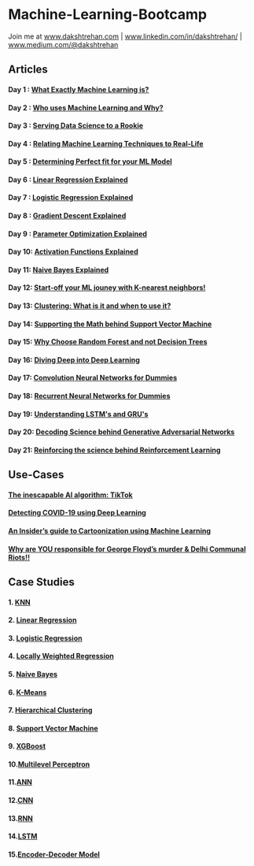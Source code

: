 # Machine-Learning-Bootcamp

Join me at www.dakshtrehan.com | www.linkedin.com/in/dakshtrehan/ | www.medium.com/@dakshtrehan

## Articles

#### Day 1 : [What Exactly Machine Learning is?](https://medium.com/@dakshtrehan/what-exactly-machine-learning-is-1746c9d151ed)
#### Day 2 : [Who uses Machine Learning and Why?](https://medium.com/@dakshtrehan/who-uses-machine-learning-and-why-c729c689dea3)
#### Day 3 : [Serving Data Science to a Rookie](https://medium.com/towards-artificial-intelligence/serving-data-science-to-a-rookie-b03af9ea99a2)
#### Day 4 : [Relating Machine Learning Techniques to Real-Life](https://levelup.gitconnected.com/relating-machine-learning-techniques-to-real-life-4dafd626fdff)
#### Day 5 : [Determining Perfect fit for your ML Model](https://medium.com/datadriveninvestor/determining-perfect-fit-for-your-ml-model-339459eef670)
#### Day 6 : [Linear Regression Explained](https://medium.com/towards-artificial-intelligence/linear-regression-explained-f5cc85ae2c5c)
#### Day 7 : [Logistic Regression Explained](https://towardsdatascience.com/logistic-regression-explained-ef1d816ea85a)
#### Day 8 : [Gradient Descent Explained](https://towardsdatascience.com/gradient-descent-explained-9b953fc0d2c)
#### Day 9 : [Parameter Optimization Explained](https://towardsdatascience.com/parameters-optimization-explained-876561853de0)
#### Day 10: [Activation Functions Explained](https://medium.com/analytics-vidhya/activation-functions-explained-8690ea7bdec9)
#### Day 11: [Naive Bayes Explained](https://medium.com/swlh/things-you-never-knew-about-naive-bayes-eb84b6ee039a)
#### Day 12: [Start-off your ML jouney with K-nearest neighbors!](https://medium.com/towards-artificial-intelligence/start-off-your-ml-journey-with-k-nearest-neighbors-f72a122f428)
#### Day 13: [Clustering: What is it and when to use it?](https://medium.com/towards-artificial-intelligence/clustering-what-it-is-when-to-use-it-a612bbe95881)
#### Day 14: [Supporting the Math behind Support Vector Machine](https://medium.com/towards-artificial-intelligence/supporting-the-math-behind-supporting-vector-machines-d46e94b23b9d)
#### Day 15: [Why Choose Random Forest and not Decision Trees](https://medium.com/towards-artificial-intelligence/why-choose-random-forest-and-not-decision-trees-a28278daa5d)
#### Day 16: [Diving Deep into Deep Learning](https://medium.com/towards-artificial-intelligence/diving-deep-into-deep-learning-f34497c18f11)
#### Day 17: [Convolution Neural Networks for Dummies](https://medium.com/towards-artificial-intelligence/convolutional-neural-networks-for-dummies-afd7166cd9e)
#### Day 18: [Recurrent Neural Networks for Dummies](https://medium.com/towards-artificial-intelligence/recurrent-neural-networks-for-dummies-8d2c4c725fbe)
#### Day 19: [Understanding LSTM's and GRU's](https://medium.com/@dakshtrehan/understanding-lstms-and-gru-s-b69749acaa35)
#### Day 20: [Decoding Science behind Generative Adversarial Networks](https://medium.com/towards-artificial-intelligence/decoding-science-behind-generative-adversarial-networks-4d188a67d863)
#### Day 21: [Reinforcing the science behind Reinforcement Learning](https://medium.com/@dakshtrehan/reinforcing-the-science-behind-reinforcement-learning-d2643ca39b51)

## Use-Cases

#### [The inescapable AI algorithm: TikTok](https://towardsdatascience.com/the-inescapable-ai-algorithm-tiktok-ad4c6fd981b8)
#### [Detecting COVID-19 using Deep Learning](https://towardsdatascience.com/detecting-covid-19-using-deep-learning-262956b6f981)
#### [An Insider’s guide to Cartoonization using Machine Learning](https://medium.com/towards-artificial-intelligence/an-insiders-guide-to-cartoonization-using-machine-learning-ce3648adfe8)
#### [Why are YOU responsible for George Floyd’s murder & Delhi Communal Riots!!](https://medium.com/@dakshtrehan/why-are-you-responsible-for-george-floyds-murder-delhi-communal-riots-4c1edb7acbc5)

## Case Studies
 
#### 1. [KNN](https://github.com/dakshtrehan/Machine-Learning-Bootcamp/tree/master/Case-studies/KNN)
#### 2. [Linear Regression](https://github.com/dakshtrehan/Machine-Learning-Bootcamp/tree/master/Case-studies/Linear%20Regression)
#### 3. [Logistic Regression](https://github.com/dakshtrehan/Machine-Learning-Bootcamp/tree/master/Case-studies/Logistic%20Regression)
#### 4. [Locally Weighted Regression](https://github.com/dakshtrehan/Machine-Learning-Bootcamp/tree/master/Case-studies/Locally%20Weighted%20Regression)
#### 5. [Naive Bayes](https://github.com/dakshtrehan/Machine-Learning-Bootcamp/tree/master/Case-studies/Naive%20Bayes)
#### 6. [K-Means](https://github.com/dakshtrehan/Machine-Learning-Bootcamp/tree/master/Case-studies/K-means)
#### 7. [Hierarchical Clustering](https://github.com/dakshtrehan/Machine-Learning-Bootcamp/tree/master/Case-studies/Hierarchical%20Clustering)
#### 8. [Support Vector Machine](https://github.com/dakshtrehan/Machine-Learning-Bootcamp/tree/master/Case-studies/Support%20Vector%20Machine)
#### 9. [XGBoost](https://github.com/dakshtrehan/Machine-Learning-Bootcamp/tree/master/Case-studies/XGBoost)
#### 10.[Multilevel Perceptron](https://github.com/dakshtrehan/Machine-Learning-Bootcamp/tree/master/Case-studies/Perceptron)
#### 11.[ANN](https://github.com/dakshtrehan/Machine-Learning-Bootcamp/tree/master/Case-studies/ANN)
#### 12.[CNN](https://github.com/dakshtrehan/Covid-19-Detection)
#### 13.[RNN](https://github.com/dakshtrehan/Machine-Learning-Bootcamp/tree/master/Case-studies/RNN)
#### 14.[LSTM](https://github.com/dakshtrehan/AI-Music-Generation)
#### 15.[Encoder-Decoder Model](https://github.com/dakshtrehan/Image-Captioning-Bot)
